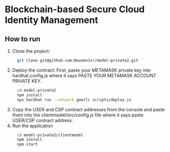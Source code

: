 # Blockchain-based Secure Cloud Identity Management

## How to run 

1. Clone the project:
   ```bash
     git clone git@github.com:NaveenJsr/model-private2.git
   ```
2. Deploy the contract:
   First, paste your METAMASK private key into hardhat.config.js where it says PASTE YOUR METAMASK ACCOUNT PRIVATE KEY.
   ```bash
     cd model-private2
     npm install
     npx hardhat run --network goerli scripts/deploy.js
   ```
4. Copy the USER and CSP contract addresses from the console and paste them into the clientmodel/src/config.js file where it says paste USER/CSP contract address.
5. Run the application
   ```bash
     cd model-private2/clientmodel
     npm install
     npm start
   ```

